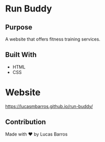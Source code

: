 # Run Buddy

## Purpose
A website that offers fitness training services.

## Built With
* HTML
* CSS

# Website
https://lucasmbarros.github.io/run-buddy/

## Contribution
Made with ❤️ by Lucas Barros
